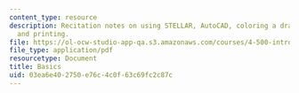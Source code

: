 ```yaml
---
content_type: resource
description: Recitation notes on using STELLAR, AutoCAD, coloring a drawing in Photoshop,
  and printing.
file: https://ol-ocw-studio-app-qa.s3.amazonaws.com/courses/4-500-introduction-to-design-computing-fall-2008/03ea6e402750e76c4c0f63c69fc2c87c_rec1.pdf
file_type: application/pdf
resourcetype: Document
title: Basics
uid: 03ea6e40-2750-e76c-4c0f-63c69fc2c87c
---
```

